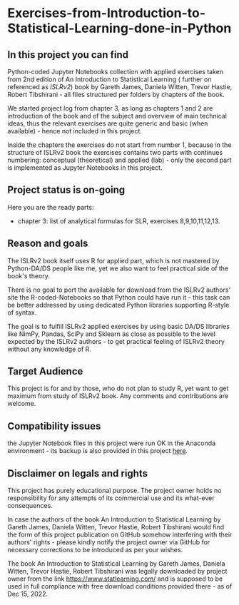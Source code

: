 # Exercises-from-Introduction-to-Statistical-Learning-done-in-Python

## In this project you can find

Python-coded Jupyter Notebooks collection with applied exercises taken from 2nd edition of An Introduction to Statistical Learning ( further on referenced as *ISLRv2*) book by Gareth James, Daniela Witten, Trevor Hastie, Robert Tibshirani - all files structured per folders by chapters of the book.

We started project log from chapter 3, as long as chapters 1 and 2 are introduction of the book and of the subject and overview of main technical ideas, thus the relevant exercises are quite generic and basic (when available) - hence not included in this project.

Inside the chapters the exercises do not start from number 1, because in the structure of ISLRv2 book the exercises contains two parts with continues numbering: conceptual (theoretical) and applied (lab) - only the second part is implemented as Jupyter Notebooks in this project.

## Project status is on-going
Here you are the ready parts:
* chapter 3: list of analytical formulas for SLR, exercises 8,9,10,11,12,13.

## Reason and goals

The ISLRv2 book itself uses R for applied part, which is not mastered by Python-DA/DS people like me, yet we also want to feel practical side of the book's theory.

There is no goal to port the available for download from the ISLRv2 authors' site the R-coded-Notebooks so that Python could have run it - this task can be better addressed by using dedicated Python libraries supporting R-style of syntax.

The goal is to fulfill ISLRv2 applied exercises by using basic DA/DS libraries like NimPy, Pandas, SciPy and Sklearn as close as possible to the level expected by the ISLRv2 authors - to get practical feeling of ISLRv2 theory without any knowledge of R.

## Target Audience

This project is for and by those, who do not plan to study R, yet want to get maximum from study of ISLRv2 book.  Any comments and contributions are welcome.

## Compatibility issues

the Jupyter Notebook files in this project were run OK in the Anaconda environment - its backup is also provided in this project <a href='https://github.com/SanSanychSeva/Exercises-from-Introduction-to-Statistical-Learning-done-in-Python/tree/main/Anaconda3_env_config'>here</a>.

## Disclaimer on legals and rights

This project has purely educational purpose.  The project owner holds no responsibility for any attempts of its commercial use and its what-ever consequences.

In case the authors of the book An Introduction to Statistical Learning by Gareth James, Daniela Witten, Trevor Hastie, Robert Tibshirani would find the form of this project publication on GitHub somehow interfering with their authors' rights - please kindly notify the project owner via GitHub for necessary corrections to be introduced as per your wishes.

The book An Introduction to Statistical Learning by Gareth James, Daniela Witten, Trevor Hastie, Robert Tibshirani was legally downloaded by project owner from the link https://www.statlearning.com/ and is supposed to be used in full compliance with free download conditions provided there - as of Dec 15, 2022.

